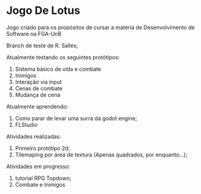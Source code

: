 # Jogo De Lotus

Jogo criado para os propósitos de cursar a matéria de Desenvolvimento de Software na FGA-UnB

Branch de teste de R. Salles;

Atualmente testando os seguintes protótipos:
  1. Sistema básico de vida e combate
  2. Inimigos
  3. Interação via input
  4. Cenas de combate
  5. Mudança de cena
 
 Atualmente aprendendo:
  1. Como parar de levar uma surra da godot engine;
  2. FLStudio

 Atividades realizadas:
  1. Primeiro protótipo 2d;
  2. Tilemaping por área de textura (Apenas quadrados, por enquanto...);

Atividades em progresso:
  1. tutorial RPG Topdown;
  2. Combate e Inimigos
